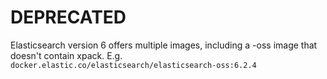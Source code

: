 # DEPRECATED

Elasticsearch version 6 offers multiple images, including a -oss image that doesn't contain xpack. E.g. `docker.elastic.co/elasticsearch/elasticsearch-oss:6.2.4`
